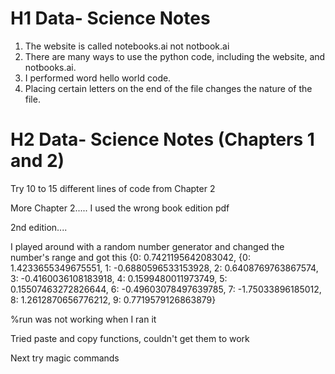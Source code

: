 # H1 Data- Science Notes
1. The website is called notebooks.ai not notbook.ai
2. There are many ways to use the python code, including the website, and notbooks.ai. 
3. I performed word hello world code.
4. Placing certain letters on the end of the file changes the nature of the file. 

# H2 Data- Science Notes (Chapters 1 and 2)
Try 10 to 15 different lines of code from Chapter 2

More Chapter 2..... I used the wrong book edition pdf

2nd edition....

I played around with a random number generator and changed the number's range and got this {0: 0.7421195642083042,
{0: 1.4233655349675551,
 1: -0.6880596533153928,
 2: 0.6408769763867574,
 3: -0.4160036108183918,
 4: 0.1599480011973749,
 5: 0.15507463272826644,
 6: -0.49603078497639785,
 7: -1.75033896185012,
 8: 1.2612870656776212,
 9: 0.7719579126863879}


%run was not working when I ran it

Tried paste and copy functions, couldn't get them to work

Next try magic commands 


